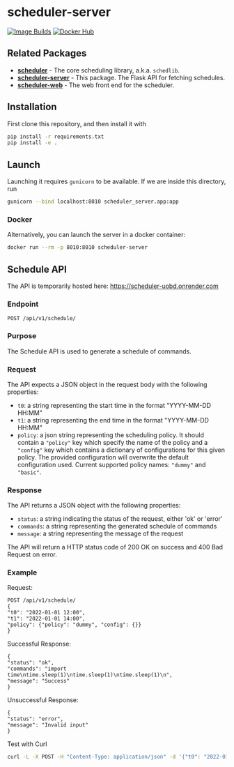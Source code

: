 # scheduler-server

[![Image Builds](https://img.shields.io/github/actions/workflow/status/simonsobs/scheduler-server/build.yaml?branch=main)](https://github.com/simonsobs/scheduler-server/actions/workflows/build.yaml?query=workflow%3A%22Publish+Images+to+Container+Registries%22)
[![Docker Hub](https://img.shields.io/badge/dockerhub-latest-blue)](https://hub.docker.com/r/simonsobs/scheduler-server)

## Related Packages

* [**scheduler**](https://github.com/simonsobs/scheduler) - The core scheduling
  library, a.k.a. `schedlib`.
* [**scheduler-server**](https://github.com/simonsobs/scheduler-server) - This
  package. The Flask API for fetching schedules.
* [**scheduler-web**](https://github.com/simonsobs/scheduler-web) - The web
  front end for the scheduler.

## Installation
First clone this repository, and then install it with
```bash
pip install -r requirements.txt
pip install -e .
```
## Launch
Launching it requires `gunicorn` to be available. If we are inside this directory, run
```bash
gunicorn --bind localhost:8010 scheduler_server.app:app
```

### Docker
Alternatively, you can launch the server in a docker container:
```bash
docker run --rm -p 8010:8010 scheduler-server
```

## Schedule API
The API is temporarily hosted here: https://scheduler-uobd.onrender.com

### Endpoint
`POST /api/v1/schedule/`

### Purpose
The Schedule API is used to generate a schedule of commands.

### Request
The API expects a JSON object in the request body with the following properties:

- `t0`: a string representing the start time in the format "YYYY-MM-DD HH:MM"
- `t1`: a string representing the end time in the format "YYYY-MM-DD HH:MM"
- `policy`: a json string representing the scheduling policy. It should contain a `"policy"` key which specify the name of the policy and a `"config"` key which contains a dictionary of configurations for this given policy. The provided configuration will overwrite the default configuration used. Current supported policy names: `"dummy"` and `"basic"`.  

### Response

The API returns a JSON object with the following properties:
- `status`: a string indicating the status of the request, either 'ok' or 'error'
- `commands`: a string representing the generated schedule of commands
- `message`: a string representing the message of the request

The API will return a HTTP status code of 200 OK on success and 400 Bad Request on error.

### Example

Request:
```
POST /api/v1/schedule/
{
"t0": "2022-01-01 12:00",
"t1": "2022-01-01 14:00",
"policy": {"policy": "dummy", "config": {}}
}
```

Successful Response:
```
{
"status": "ok",
"commands": "import time\ntime.sleep(1)\ntime.sleep(1)\ntime.sleep(1)\n",
"message": "Success"
}
```

Unsuccessful Response:
```
{
"status": "error",
"message": "Invalid input"
}
```

Test with Curl
```bash
curl -L -X POST -H "Content-Type: application/json" -d '{"t0": "2022-01-01 12:00", "t1": "2022-01-01 14:00", "policy": "{\"policy\": \"dummy\", \"config\": {}}"}' http://127.0.0.1:8010/api/v1/schedule
```
